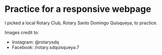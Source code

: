 # Practice for a responsive webpage

I picked a local Rotary Club, Rotary Santo Domingo 
Quisqueya, to practice.


Images credit to: 
- Instagram: @rotarysdq
- Facebook: /rotary.sdquisqueya.7